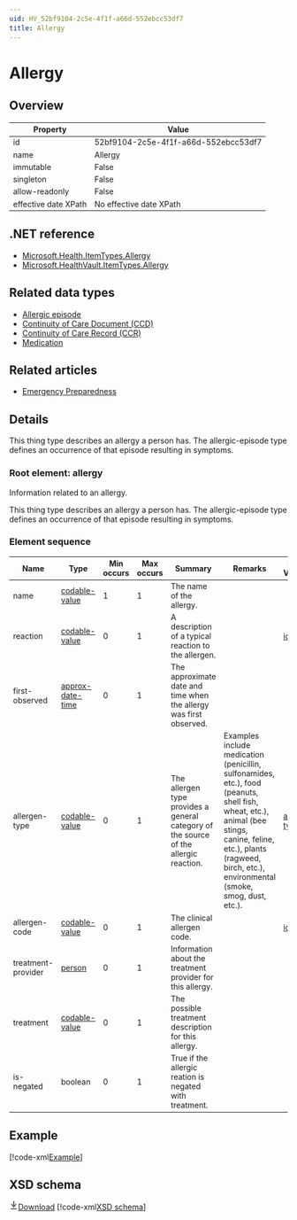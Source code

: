 ```yaml
---
uid: HV_52bf9104-2c5e-4f1f-a66d-552ebcc53df7
title: Allergy
---
```


# Allergy

## Overview

Property|Value
---|---
id|52bf9104-2c5e-4f1f-a66d-552ebcc53df7
name|Allergy
immutable|False
singleton|False
allow-readonly|False
effective date XPath|No effective date XPath

## .NET reference
- [Microsoft.Health.ItemTypes.Allergy](https://docs.microsoft.com/dotnet/api/microsoft.health.itemtypes.allergy)
- [Microsoft.HealthVault.ItemTypes.Allergy](https://docs.microsoft.com/dotnet/api/microsoft.healthvault.itemtypes.allergy)

## Related data types

- [Allergic episode](xref:HV_d65ad514-c492-4b59-bd05-f3f6cb43ceb3)
- [Continuity of Care Document (CCD)](xref:HV_9c48a2b8-952c-4f5a-935d-f3292326bf54)
- [Continuity of Care Record (CCR)](xref:HV_1e1ccbfc-a55d-4d91-8940-fa2fbf73c195)
- [Medication](xref:HV_30cafccc-047d-4288-94ef-643571f7919d)

## Related articles

- [Emergency Preparedness](http://go.microsoft.com/fwlink/?LinkId=513260)

## Details
This thing type describes an allergy a person has. The allergic-episode type defines an occurrence of that episode resulting in symptoms.

<a name='allergy'></a>

### Root element: allergy

Information related to an allergy.

This thing type describes an allergy a person has. The allergic-episode type defines an occurrence of that episode resulting in symptoms.

### Element sequence

Name|Type|Min occurs|Max occurs|Summary|Remarks|Preferred Vocabulary
---|---|---|---|---|---|---
name|[codable-value](xref:HV_3e730686-781f-4616-aa0d-817bba8eb141#codable-value)|1|1|The name of the allergy.||
reaction|[codable-value](xref:HV_3e730686-781f-4616-aa0d-817bba8eb141#codable-value)|0|1|A description of a typical reaction to the allergen.||[icd9cm](xref:HV_2f2cbd57-24b2-443b-bcd1-fb7f6e11530d)
first-observed|[approx-date-time](xref:HV_File_dates#approx-date-time)|0|1|The approximate date and time when the allergy was first observed.||
allergen-type|[codable-value](xref:HV_3e730686-781f-4616-aa0d-817bba8eb141#codable-value)|0|1|The allergen type provides a general category of the source of the allergic reaction.|Examples include medication (penicillin, sulfonamides, etc.), food (peanuts, shell fish, wheat, etc.), animal (bee stings, canine, feline, etc.), plants (ragweed, birch, etc.), environmental (smoke, smog, dust, etc.).|[allergen-type](xref:HV_e8243650-d084-4944-a93c-a826c16c944a)
allergen-code|[codable-value](xref:HV_3e730686-781f-4616-aa0d-817bba8eb141#codable-value)|0|1|The clinical allergen code.||[icd9cm](xref:HV_2f2cbd57-24b2-443b-bcd1-fb7f6e11530d)
treatment-provider|[person](xref:HV_3e730686-781f-4616-aa0d-817bba8eb141#person)|0|1|Information about the treatment provider for this allergy.||
treatment|[codable-value](xref:HV_3e730686-781f-4616-aa0d-817bba8eb141#codable-value)|0|1|The possible treatment description for this allergy.||
is-negated|boolean|0|1|True if the allergic reation is negated with treatment.||

## Example
[!code-xml[Example](../sample-xml/52bf9104-2c5e-4f1f-a66d-552ebcc53df7.xml)]

## XSD schema
[![Download](/healthvault/images/download.png)Download](../xsd/allergy.xsd)
[!code-xml[XSD schema](../xsd/allergy.xsd)]
